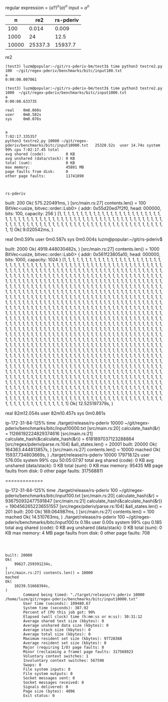 regular expression = $(a?)^{n} (a)^{n}$
input = $a^n$

| n| re2 | rs-pderiv |
|---|---|---|
|100|0.014|0.009|
|1000|24|12.5|
|10000|25337.3|15937.7 |


re2 
```
(test3) luzm@popular:~/git/rs-pderiv-bm/test3$ time python3 testre2.py 100  ~/git/regex-pderiv/benchmarks/bitc/input100.txt
a
0:00:00.007061

(test3) luzm@popular:~/git/rs-pderiv-bm/test3$ time python3 testre2.py 1000  ~/git/regex-pderiv/benchmarks/bitc/input1000.txt
a
0:00:08.633735

real    0m8.660s
user    0m8.582s
sys     0m0.076s


a
7:02:17.335357
python3 testre2.py 10000 ~/git/regex-pderiv/benchmarks/bitc/input10000.txt   25320.52s  user 14.74s system 99% cpu 7:02:17.45 total
avg shared (code):         0 KB
avg unshared (data/stack): 0 KB
total (sum):               0 KB
max memory:                45801 MB
page faults from disk:     0
other page faults:         11741890



rs-pderiv

```
built: 200
Ok(
    575.220491ms,
)
[src/main.rs:27] contents.len() = 100
BitVec<usize, bitvec::order::Lsb0> { addr: 0x55d20ed7f2f0, head: 000000, bits: 100, capacity: 256 } [1, 1, 1, 1, 1, 1, 1, 1, 1, 1, 1, 1, 1, 1, 1, 1, 1, 1, 1, 1, 1, 1, 1, 1, 1, 1, 1, 1, 1, 1, 1, 1, 1, 1, 1, 1, 1, 1, 1, 1, 1, 1, 1, 1, 1, 1, 1, 1, 1, 1, 1, 1, 1, 1, 1, 1, 1, 1, 1, 1, 1, 1, 1, 1, 1, 1, 1, 1, 1, 1, 1, 1, 1, 1, 1, 1, 1, 1, 1, 1, 1, 1, 1, 1, 1, 1, 1, 1, 1, 1, 1, 1, 1, 1, 1, 1, 1, 1, 1, 1]
Ok(
    9.020542ms,
)

real    0m0.591s
user    0m0.587s
sys     0m0.004s
luzm@popular:~/git/rs-pderiv$ 




built: 2000
Ok( 
    4919.448030482s,
)
[src/main.rs:27] contents.len() = 1000
BitVec<usize, bitvec::order::Lsb0> { addr: 0x561f23805a10, head: 000000, bits: 1000, capacity: 1024 } [1, 1, 1, 1, 1, 1, 1, 1, 1, 1, 1, 1, 1, 1, 1, 1, 1, 1, 1, 1, 1, 1, 1, 1, 1, 1, 1, 1, 1, 1, 1, 1, 1, 1, 1, 1, 1, 1, 1, 1, 1, 1, 1, 1, 1, 1, 1, 1, 1, 1, 1, 1, 1, 1, 1, 1, 1, 1, 1, 1, 1, 1, 1, 1, 1, 1, 1, 1, 1, 1, 1, 1, 1, 1, 1, 1, 1, 1, 1, 1, 1, 1, 1, 1, 1, 1, 1, 1, 1, 1, 1, 1, 1, 1, 1, 1, 1, 1, 1, 1, 1, 1, 1, 1, 1, 1, 1, 1, 1, 1, 1, 1, 1, 1, 1, 1, 1, 1, 1, 1, 1, 1, 1, 1, 1, 1, 1, 1, 1, 1, 1, 1, 1, 1, 1, 1, 1, 1, 1, 1, 1, 1, 1, 1, 1, 1, 1, 1, 1, 1, 1, 1, 1, 1, 1, 1, 1, 1, 1, 1, 1, 1, 1, 1, 1, 1, 1, 1, 1, 1, 1, 1, 1, 1, 1, 1, 1, 1, 1, 1, 1, 1, 1, 1, 1, 1, 1, 1, 1, 1, 1, 1, 1, 1, 1, 1, 1, 1, 1, 1, 1, 1, 1, 1, 1, 1, 1, 1, 1, 1, 1, 1, 1, 1, 1, 1, 1, 1, 1, 1, 1, 1, 1, 1, 1, 1, 1, 1, 1, 1, 1, 1, 1, 1, 1, 1, 1, 1, 1, 1, 1, 1, 1, 1, 1, 1, 1, 1, 1, 1, 1, 1, 1, 1, 1, 1, 1, 1, 1, 1, 1, 1, 1, 1, 1, 1, 1, 1, 1, 1, 1, 1, 1, 1, 1, 1, 1, 1, 1, 1, 1, 1, 1, 1, 1, 1, 1, 1, 1, 1, 1, 1, 1, 1, 1, 1, 1, 1, 1, 1, 1, 1, 1, 1, 1, 1, 1, 1, 1, 1, 1, 1, 1, 1, 1, 1, 1, 1, 1, 1, 1, 1, 1, 1, 1, 1, 1, 1, 1, 1, 1, 1, 1, 1, 1, 1, 1, 1, 1, 1, 1, 1, 1, 1, 1, 1, 1, 1, 1, 1, 1, 1, 1, 1, 1, 1, 1, 1, 1, 1, 1, 1, 1, 1, 1, 1, 1, 1, 1, 1, 1, 1, 1, 1, 1, 1, 1, 1, 1, 1, 1, 1, 1, 1, 1, 1, 1, 1, 1, 1, 1, 1, 1, 1, 1, 1, 1, 1, 1, 1, 1, 1, 1, 1, 1, 1, 1, 1, 1, 1, 1, 1, 1, 1, 1, 1, 1, 1, 1, 1, 1, 1, 1, 1, 1, 1, 1, 1, 1, 1, 1, 1, 1, 1, 1, 1, 1, 1, 1, 1, 1, 1, 1, 1, 1, 1, 1, 1, 1, 1, 1, 1, 1, 1, 1, 1, 1, 1, 1, 1, 1, 1, 1, 1, 1, 1, 1, 1, 1, 1, 1, 1, 1, 1, 1, 1, 1, 1, 1, 1, 1, 1, 1, 1, 1, 1, 1, 1, 1, 1, 1, 1, 1, 1, 1, 1, 1, 1, 1, 1, 1, 1, 1, 1, 1, 1, 1, 1, 1, 1, 1, 1, 1, 1, 1, 1, 1, 1, 1, 1, 1, 1, 1, 1, 1, 1, 1, 1, 1, 1, 1, 1, 1, 1, 1, 1, 1, 1, 1, 1, 1, 1, 1, 1, 1, 1, 1, 1, 1, 1, 1, 1, 1, 1, 1, 1, 1, 1, 1, 1, 1, 1, 1, 1, 1, 1, 1, 1, 1, 1, 1, 1, 1, 1, 1, 1, 1, 1, 1, 1, 1, 1, 1, 1, 1, 1, 1, 1, 1, 1, 1, 1, 1, 1, 1, 1, 1, 1, 1, 1, 1, 1, 1, 1, 1, 1, 1, 1, 1, 1, 1, 1, 1, 1, 1, 1, 1, 1, 1, 1, 1, 1, 1, 1, 1, 1, 1, 1, 1, 1, 1, 1, 1, 1, 1, 1, 1, 1, 1, 1, 1, 1, 1, 1, 1, 1, 1, 1, 1, 1, 1, 1, 1, 1, 1, 1, 1, 1, 1, 1, 1, 1, 1, 1, 1, 1, 1, 1, 1, 1, 1, 1, 1, 1, 1, 1, 1, 1, 1, 1, 1, 1, 1, 1, 1, 1, 1, 1, 1, 1, 1, 1, 1, 1, 1, 1, 1, 1, 1, 1, 1, 1, 1, 1, 1, 1, 1, 1, 1, 1, 1, 1, 1, 1, 1, 1, 1, 1, 1, 1, 1, 1, 1, 1, 1, 1, 1, 1, 1, 1, 1, 1, 1, 1, 1, 1, 1, 1, 1, 1, 1, 1, 1, 1, 1, 1, 1, 1, 1, 1, 1, 1, 1, 1, 1, 1, 1, 1, 1, 1, 1, 1, 1, 1, 1, 1, 1, 1, 1, 1, 1, 1, 1, 1, 1, 1, 1, 1, 1, 1, 1, 1, 1, 1, 1, 1, 1, 1, 1, 1, 1, 1, 1, 1, 1, 1, 1, 1, 1, 1, 1, 1, 1, 1, 1, 1, 1, 1, 1, 1, 1, 1, 1, 1, 1, 1, 1, 1, 1, 1, 1, 1, 1, 1, 1, 1, 1, 1, 1, 1, 1, 1, 1, 1, 1, 1, 1, 1, 1, 1, 1, 1, 1, 1, 1, 1, 1, 1, 1, 1, 1, 1, 1, 1, 1, 1, 1, 1, 1, 1, 1, 1, 1, 1, 1, 1, 1, 1, 1, 1, 1, 1, 1, 1, 1, 1, 1, 1, 1, 1, 1, 1, 1, 1, 1, 1, 1, 1, 1, 1, 1, 1, 1, 1, 1, 1, 1, 1, 1, 1, 1, 1, 1, 1, 1, 1, 1, 1, 1, 1, 1, 1, 1, 1, 1, 1, 1, 1, 1, 1, 1, 1, 1, 1, 1, 1, 1, 1, 1, 1, 1, 1, 1, 1, 1, 1, 1, 1, 1, 1, 1, 1, 1, 1, 1, 1, 1, 1, 1, 1, 1, 1, 1, 1, 1, 1, 1, 1, 1, 1, 1, 1, 1, 1, 1, 1, 1, 1, 1, 1, 1, 1, 1, 1, 1, 1, 1, 1, 1, 1, 1, 1, 1, 1, 1, 1, 1, 1, 1, 1, 1, 1, 1, 1, 1, 1, 1, 1, 1, 1]
Ok( 
    12.525197379s,
)

real    82m12.054s
user    82m10.457s
sys     0m0.861s




ip-172-31-84-125% time ./target/release/rs-pderiv 10000 ~/git/regex-pderiv/benchmarks/bitc/input10000.txt
[src/main.rs:20] calculate_hash(&r) = 11266192224829374616
[src/main.rs:21] calculate_hash(&calculate_hash(&r)) = 6181897037123288864
[src/regex/pderiv/parse.rs:104] &all_states.len() = 20001
built: 20000
Ok(
    164363.444813857s,
)
[src/main.rs:27] contents.len() = 10000
mached
Ok(
    15937.734803669s,
)
./target/release/rs-pderiv 10000    179718.12s  user 576.00s system 99% cpu 50:05:07.97 total
avg shared (code):         0 KB
avg unshared (data/stack): 0 KB
total (sum):               0 KB
max memory:                95435 MB
page faults from disk:     0
other page faults:         317568811





=============

ip-172-31-84-125% time ./target/release/rs-pderiv 100 ~/git/regex-pderiv/benchmarks/bitc/input100.txt
[src/main.rs:20] calculate_hash(&r) = 936750932477591847
[src/main.rs:21] calculate_hash(&calculate_hash(&r)) = 1904562652236551557
[src/regex/pderiv/parse.rs:104] &all_states.len() = 201
built: 200
Ok(
    169.064987ms,
)
[src/main.rs:27] contents.len() = 100
mached
Ok(
    14.510763ms,
)
./target/release/rs-pderiv 100 ~/git/regex-pderiv/benchmarks/bitc/input100.tx   0.18s  user 0.00s system 99% cpu 0.185 total
avg shared (code):         0 KB
avg unshared (data/stack): 0 KB
total (sum):               0 KB
max memory:                4 MB
page faults from disk:     0
other page faults:         708
```



built: 20000
Ok( 
    99627.259391234s,
)
[src/main.rs:27] contents.len() = 10000
mached
Ok( 
    10239.51668394s,
)
        Command being timed: "./target/release/rs-pderiv 10000 /home/luzm/git/regex-pderiv/benchmarks/bitc/input10000.txt"
        User time (seconds): 109480.67
        System time (seconds): 387.92
        Percent of CPU this job got: 99%
        Elapsed (wall clock) time (h:mm:ss or m:ss): 30:31:12
        Average shared text size (kbytes): 0
        Average unshared data size (kbytes): 0
        Average stack size (kbytes): 0
        Average total size (kbytes): 0
        Maximum resident set size (kbytes): 97728368
        Average resident set size (kbytes): 0
        Major (requiring I/O) page faults: 0
        Minor (reclaiming a frame) page faults: 317568923
        Voluntary context switches: 1
        Involuntary context switches: 567598
        Swaps: 0
        File system inputs: 0
        File system outputs: 0
        Socket messages sent: 0
        Socket messages received: 0
        Signals delivered: 0
        Page size (bytes): 4096
        Exit status: 0
